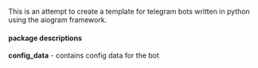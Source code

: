 This is an attempt to create a template for telegram bots 
written in python using the aiogram framework.

#### package descriptions

**config_data** - contains config data for the bot

